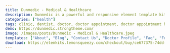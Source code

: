 ```yaml
---
title: Dunmedic - Medical & Healthcare
description: Dunmedic is a powerful and responsive element template kit for Healthcare. With the help of this elementor template kit you can create a website for the Medical and Healthcare platform.
categories: ["health"]
tags: clinic, dentist, doctor, doctor appointment, doctor appointment booking, Elementor Pro, health care, healthcare, hospital, medical, patient, pharmacy, research, treatment
demo: https://dunmedic.strongtheme.com/
image: /images/posts/Dunmedic - Medical & Healthcare.jpeg
templates: ["About", "Blog", "Contact Us", "Doctor Profile", "Faq", "Footer", "Global", "Header", "Home", "Make Appoinment", "Our Doctor", "Popup", "Post Archive", "Research", "Services", "Single Post", "Testimonial"]
download: https://elemkits.lemonsqueezy.com/checkout/buy/ce677375-74dd-46e0-b8f9-e78c690c3ee9
---
```

